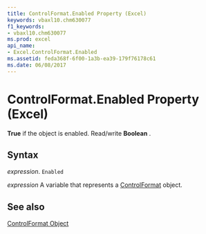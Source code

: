 ```yaml
---
title: ControlFormat.Enabled Property (Excel)
keywords: vbaxl10.chm630077
f1_keywords:
- vbaxl10.chm630077
ms.prod: excel
api_name:
- Excel.ControlFormat.Enabled
ms.assetid: feda368f-6f00-1a3b-ea39-179f76178c61
ms.date: 06/08/2017
---
```



# ControlFormat.Enabled Property (Excel)

 **True** if the object is enabled. Read/write **Boolean** .


## Syntax

 _expression_. `Enabled`

 _expression_ A variable that represents a [ControlFormat](Excel.ControlFormat.md) object.


## See also


[ControlFormat Object](Excel.ControlFormat.md)

